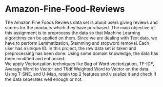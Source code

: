 # Amazon-Fine-Food-Reviews
The Amazon Fine Foods Reviews  data set is about users giving reviews and scores for the products which they have purchased. 
The main objective of this assignment is to preprocess the data so that Machine Learning algorithms can be applied on them. 
Since we are dealing with Text data, we have to perform Lemmatization, Stemming and stopword removal.
Each user has a unique ID. In this project, the raw data set is taken and preprocessing has been done.
Using some domain knowledge, the data has been modified and enhanced.  
We apply Vectorization techniques like Bag of Word vectorization, TF-IDF, Average Word to Vector and Tfidf Weighted Word to Vector on the data. 
Using T-SNE, and U-Map, retain top 2 features and visualize it and check if the data seperates well enough or not.

